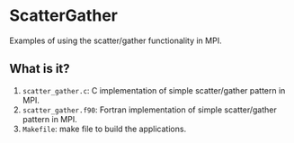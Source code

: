 # ScatterGather
Examples of using the scatter/gather functionality in MPI.

## What is it?
1. `scatter_gather.c`: C implementation of simple scatter/gather pattern
    in MPI.
1. `scatter_gather.f90`: Fortran implementation of simple scatter/gather
    pattern in MPI.
1. `Makefile`: make file to build the applications.
